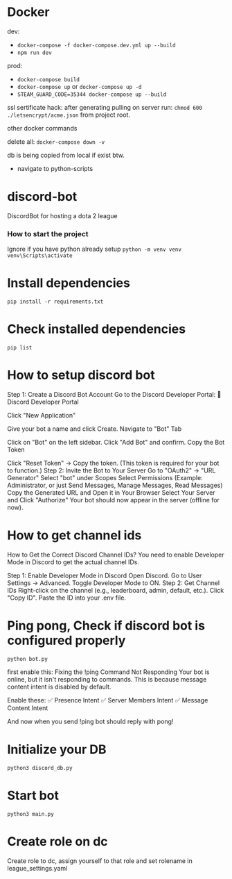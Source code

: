 # Docker

dev:

- `docker-compose -f docker-compose.dev.yml up --build`
- `npm run dev`

prod:

- `docker-compose build`
- `docker-compose up` or `docker-compose up -d`
- `STEAM_GUARD_CODE=35344 docker-compose up --build`

ssl sertificate hack:
after generating pulling on server run:
`chmod 600 ./letsencrypt/acme.json`
from project root.

other docker commands

delete all:
`docker-compose down -v`

db is being copied from local if exist btw.

- navigate to python-scripts

# discord-bot

DiscordBot for hosting a dota 2 league

### How to start the project

Ignore if you have python already setup
`python -m venv venv`
`venv\Scripts\activate`

# Install dependencies

`pip install -r requirements.txt`

# Check installed dependencies

`pip list`

# How to setup discord bot

Step 1: Create a Discord Bot Account
Go to the Discord Developer Portal:
🔗 Discord Developer Portal

Click "New Application"

Give your bot a name and click Create.
Navigate to "Bot" Tab

Click on "Bot" on the left sidebar.
Click "Add Bot" and confirm.
Copy the Bot Token

Click "Reset Token" → Copy the token.
(This token is required for your bot to function.)
Step 2: Invite the Bot to Your Server
Go to "OAuth2" → "URL Generator"
Select "bot" under Scopes
Select Permissions (Example: Administrator, or just Send Messages, Manage Messages, Read Messages)
Copy the Generated URL and Open it in Your Browser
Select Your Server and Click "Authorize"
Your bot should now appear in the server (offline for now).

# How to get channel ids

How to Get the Correct Discord Channel IDs?
You need to enable Developer Mode in Discord to get the actual channel IDs.

Step 1: Enable Developer Mode in Discord
Open Discord.
Go to User Settings → Advanced.
Toggle Developer Mode to ON.
Step 2: Get Channel IDs
Right-click on the channel (e.g., leaderboard, admin, default, etc.).
Click "Copy ID".
Paste the ID into your .env file.

# Ping pong, Check if discord bot is configured properly

`python bot.py`

first enable this:
Fixing the !ping Command Not Responding
Your bot is online, but it isn't responding to commands.
This is because message content intent is disabled by default.

Enable these: ✅ Presence Intent
✅ Server Members Intent
✅ Message Content Intent

And now when you send !ping bot should reply with pong!

# Initialize your DB

`python3 discord_db.py`

# Start bot

`python3 main.py`

# Create role on dc

Create role to dc, assign yourself to that role and set rolename in league_settings.yaml
